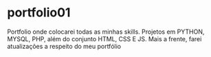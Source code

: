 # portfolio01
 Portfolio onde colocarei todas as minhas skills. Projetos em PYTHON, MYSQL, PHP, além do conjunto HTML, CSS E JS.
Mais a frente, farei atualizações a respeito do meu portfólio
